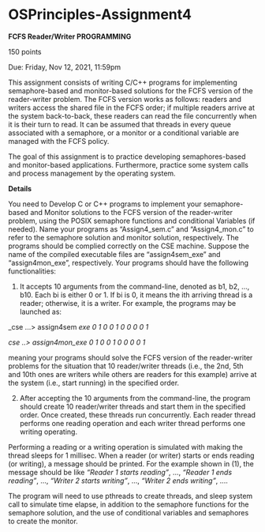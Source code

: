 # OSPrinciples-Assignment4

**FCFS Reader/Writer PROGRAMMING**
 
150 points 
 
Due: Friday, Nov 12, 2021, 11:59pm 
 
This assignment consists of writing C/C++ programs for implementing semaphore-based and  monitor-based  solutions  for  the  FCFS  version  of  the  reader-writer problem.  The  FCFS version works as follows: readers and writers access the shared file in the FCFS order; if multiple readers arrive at the system back-to-back, these readers can read the file concurrently when it is their turn to read. It can be assumed that threads in every queue associated with a semaphore, or a monitor or a conditional variable are managed with the FCFS policy. 
 
The  goal  of  this  assignment  is  to  practice  developing  semaphores-based  and  monitor-based  applications.  Furthermore,  practice  some  system  calls  and  process  management  by  the operating system.  
 
**Details**
 
You  need  to  Develop  C  or  C++  programs  to  implement  your  semaphore-based  and Monitor solutions to the FCFS version of the reader-writer problem, using the POSIX semaphore functions  and  conditional  Variables  (if  needed).  Name  your  programs  as “Assign4_sem.c”  and “Assign4_mon.c”  to  refer  to  the  semaphore  solution  and  monitor  solution,  respectively.  The programs should be complied correctly on the CSE machine. Suppose the name of the compiled executable  files  are  “assign4sem_exe”  and  “assign4mon_exe”,  respectively.  Your  programs should have the following functionalities: 
 
1. It accepts 10 arguments from the command-line, denoted as b1, b2, ..., b10. Each bi is either  0  or  1.  If  bi  is  0,  it  means  the  ith  arriving  thread  is  a  reader;  otherwise,  it  is  a writer. For example, the programs may be launched as: 

 _cse ...> assign4sem _exe 0 1 0 0 1 0 0 0 0 1_
  
 _cse ..> assign4mon_exe 0 1 0 0 1 0 0 0 0 1_
 
meaning  your  programs  should  solve  the  FCFS  version  of  the  reader-writer  problems for the situation that 10 reader/writer threads (i.e., the 2nd, 5th and 10th ones are writers while others are readers for this example) arrive at the system (i.e., start running) in the specified order. 
 
2. After  accepting  the  10  arguments  from  the  command-line,  the  program  should create  10  reader/writer  threads  and  start  them  in  the  specified  order.  Once created, these threads run concurrently. Each reader thread performs one reading operation and each writer thread performs one writing operating.  
 
Performing a reading or a writing operation is simulated with making the thread sleeps  for  1  millisec.  When  a  reader  (or  writer)  starts  or  ends  reading  (or writing),  a  message  should  be  printed.  For  the  example  shown  in  (1),  the message  should  be  like  _“Reader  1  starts reading”_, ..., _“Reader 1 ends reading”_, ..., _“Writer 2 starts writing”_, ..., _“Writer 2 ends writing”_, .... 
 
The  program  will  need  to  use  pthreads  to  create  threads,  and  sleep  system  call  to simulate time elapse, in addition to the semaphore functions for the semaphore solution, and the use of conditional variables and semaphores to create the monitor. 
